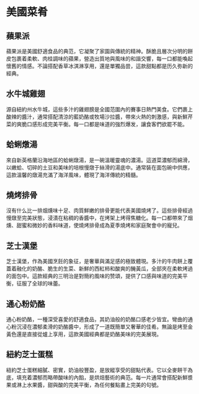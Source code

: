 # 美國菜肴

## 蘋果派

蘋果派是美國舒適食品的典范，它凝聚了家園與傳統的精神。酥脆且層次分明的餅皮包裹着柔軟、肉桂調味的蘋果，營造出質地與風味的和諧交響，每一口都能喚起懷舊的情感。不論搭配香草冰淇淋享用，還是單獨品尝，這款甜點都是历久弥新的經典。

## 水牛城雞翅

源自紐約州水牛城，這些多汁的雞翅膀是全國范圍內的賽事日熱門美食。它們裹上酸辣的醬汁，通常搭配清涼的藍奶酪或牧場沙拉醬，帶來火熱的刺激感，與新鮮芹菜的爽脆口感形成完美平衡。每一口都是味道的強烈爆发，讓食客們欲罷不能。

## 蛤蜊燉湯

來自新英格蘭沿海地區的蛤蜊燉湯，是一碗溫暖靈魂的濃湯。這道菜濃郁而綿滑，以嫩蛤、切碎的土豆和美味的培根慢燉于絲滑的湯底中。通常裝在面包碗中供應，這款溫馨的燉湯充滿了海洋風味，體現了海洋傳統的精髓。

## 燒烤排骨

沒有什么比一排烟燻味十足、肉質鮮嫩的排骨更能代表美國燒烤了。這些排骨經過慢燉至完美狀態，浸漬在粘稠的香醬中，在烤架上烤得焦糖化。每一口都帶來了烟燻、甜蜜和微妙的香料味道，使燒烤排骨成為夏季燒烤和家庭聚會中的寵兒。

## 芝士漢堡

芝士漢堡，作為美國烹飪的象征，是奢華與滿足感的極致體現。多汁的牛肉餅上覆蓋着融化的奶酪、脆生的生菜、新鮮的西紅柿和酸爽的醃黃瓜，全部夾在柔軟烤過的面包中。這款經典的三明治是對簡約風味的赞頌，提供了口感與味道的完美平衡，征服了全球的味蕾。

## 通心粉奶酪

通心粉奶酪，一種深受喜愛的舒適食品，其奶油般的奶酪口感老少皆宜。彎曲的通心粉沉浸在濃郁柔滑的奶酪醬中，形成了一道既簡單又奢華的佳肴。無論是烤至金黃色還是直接從爐上享用，這款美國經典都是奶酪美味的完美展現。

## 紐約芝士蛋糕

紐約芝士蛋糕細膩、密實，奶油般豐盈，是放縱享受的甜點代表。它以全麥餅干為底，填充着濃郁而略帶酸味的內餡，是烘焙藝術的典范。每一片通常會搭配新鮮漿果或淋上水果醬，甜與酸的完美平衡，為任何餐點畫上完美的句號。